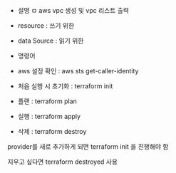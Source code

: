 * 설명
ㅁ
aws vpc 생성 및 vpc 리스트 출력
 

* resource : 쓰기 위한 
* data Source :  읽기 위한

* 명령어
* aws 설정 확인 : aws sts get-caller-identity

* 처음 실행 시 초기화 : terraform init
* 플랜 : terraform plan
* 실행 : terraform apply
* 삭제 : terraform destroy

provider를 새로 추가하게 되면 terraform init 을 진행해야 함

지우고 싶다면 terraform destroyed 사용

